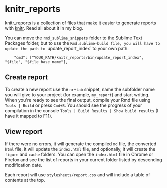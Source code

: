 # knitr_reports

knitr_reports is a collection of files that make it easier to generate reports with [knitr][]. Read all about it in my blog.

You can move the `rmd_sublime_snippets` folder to the Sublime Text Packages folder, but to use the `Rmd.sublime-build file, you will have to update the path to `update_report_index` to your own path:

```
    "cmd": ["YOUR_PATH/knitr_reports/bin/update_report_index", "$file", "$file_base_name"],
```

## Create report
To create a new report use the `nr+tab` snippet, name the subfolder name you will give to your project (for example, `my_report`) and start writing. When you're ready to see the final output, compile your Rmd file using `Tools | Build` or press `Cmd+B`. You should see the progress of your compilation in the console `Tools | Build Results | Show build results` (I have it mapped to F11).

## View report
If there were no errors, it will generate the compiled `md` file, the converted `html` file, it will update the `index.html` file, and optionally, it will create the `figure` and `cache` folders. You can open the `index.html` file in Chrome or Firefox and see the list of reports in your current folder listed by descending modification date.

Each report will use `stylesheets/report.css` and will include a table of contents at the top.

[knitr]: http://yihui.name/knitr/        "knitr"


